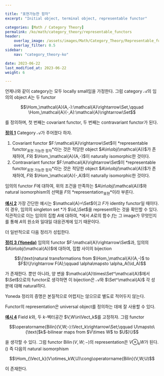 ```yaml
---

title: "표현가능한 함자"
excerpt: "Initial object, terminal object, representable functor"

categories: [Math / Category Theory]
permalink: /ko/math/category_theory/representable_functors
header:
    overlay_image: /assets/images/Math/Category_Theory/Representable_functors.png
    overlay_filter: 0.5
sidebar: 
    nav: "category_theory-ko"

date: 2023-06-22
last_modified_at: 2023-06-22
weight: 6

---
```


언제나와 같이 category는 모두 locally small임을 가정한다. 그럼 category $\mathcal{A}$의 임의의 object $A$는 두 functor 

$$\Hom_\mathcal{A}(A,-):\mathcal{A}\rightarrow\Set,\qquad \Hom_\mathcal{A}(-,A):\mathcal{A}\rightarrow\Set$$

를 정의하며, 첫 번째는 covariant functor, 두 번째는 contravariant functor가 된다.

<div class="definition" markdown="1">

<ins id="def1">**정의 1**</ins> Category $\mathcal{A}$가 주어졌다 하자.

1. Covariant functor $F:\mathcal{A}\rightarrow\Set$이 *representable functor<sub>표현 가능한 함자</sub>*라는 것은 적당한 object $A\in\obj(\mathcal{A})$가 존재하여, $F$와 $\Hom_\mathcal{A}(A,-)$이 naturally isomorphic한 것이다.
2. Contravariant functor $F:\mathcal{A}\rightarrow\Set$이 *representable functor<sub>표현 가능한 함자</sub>*라는 것은 적당한 object $A\in\obj(\mathcal{A})$가 존재하여, $F$와 $\Hom_\mathcal{A}(-,A)$이 naturally isomorphic한 것이다.

임의의 functor $F$에 대하여, 위의 조건을 만족하는 $A\in\obj(\mathcal{A})$와 natural isomorphism의 선택을 $F$의 *representation<sub>표현</sub>*이라 부른다.

</div>

<div class="example" markdown="1">

<ins id="ex2">**예시 2**</ins> 가장 간단한 예시는 $\mathcal{A}=\Set$이고 $F$가 identity functor일 때이다. 이 경우, 임의의 singleton set $\ast$가 $\id_\Set$을 represent하는 것을 확인할 수 있다. 직관적으로 이는 임의의 집합 $A$에 대하여, $\ast$에서 $A$로의 함수 $f$는 그 image가 무엇인지를 통해 $A$의 원소와 일대일 대응관계에 있기 때문이다.

</div>

더 일반적으로 다음 정리가 성립한다.

<div class="proposition" markdown="1">

<ins id="thm3">**정리 3 (Yoneda)**</ins> 임의의 functor $F:\mathcal{A}\rightarrow\Set$과, 임의의 $A\in\obj(\mathcal{A})$에 대하여, 집합 사이의 bijection

$$\{\text{natural transformations from $\Hom_\mathcal{A}(A,-)$ to $F$}\}\rightarrow F(A);\qquad \alpha\mapsto \alpha_A(\id_A)$$

가 존재한다. 뿐만 아니라, 양 변을 $\mathcal{A}\times\Set^\mathcal{A}$에서 $\Set$으로의 functor로 생각하면 이 bijection은 $\mathcal{A}$와 $\Set^\mathcal{A}$ 각 성분에 대해 natural하다.

</div>

Yoneda 정리의 증명은 본질적으로 어렵지는 않으므로 별도로 적어두지 않는다.

Functor의 representation은 universal object를 정의하는 데에 잘 사용할 수 있다. 

<div class="example" markdown="1">

<ins id="ex4">**예시 4**</ins> Field $k$와, 두 $k$-벡터공간 $V,W\in\Vect_k$를 고정하자. 그럼 functor

$$\operatorname{Bilin}(V,W;-):\Vect_k\rightarrow\Set;\qquad U\mapsto\{\text{$k$-bilinear maps from $V\times W$ to $U$}\}$$

을 생각할 수 있다. 그럼 functor $\operatorname{Bilin}(V,W;-)$의 representation은 $V\otimes_kW$가 된다. () 즉 다음의 natural isomorphism

$$\Hom_{\Vect_k}(V\otimes_kW,U)\cong\operatorname{Bilin}(V,W;U)$$

이 존재한다.

</div>